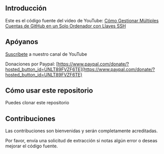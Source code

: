 ## Introducción

Este es el código fuente del video de YouTube: [Cómo Gestionar Múltiples Cuentas de GitHub en un Solo Ordenador con Llaves SSH](https://youtu.be/4d2M-3W5Fd0?si=2Zi-pBOVaRl3i5Aj) 

## Apóyanos

[Suscríbete](https://www.youtube.com/@CesarSebastianDev?sub_confirmation=1) a nuestro canal de YouTube

Donaciones por Paypal: [https://www.paypal.com/donate/?hosted_button_id=UNLT89FVZF6TE](https://www.paypal.com/donate/?hosted_button_id=UNLT89FVZF6TE)

## Cómo usar este repositorio
Puedes clonar este repositorio

## Contribuciones

Las contribuciones son bienvenidas y serán completamente acreditadas.

Por favor, envía una solicitud de extracción si notas algún error o deseas mejorar el código fuente.
